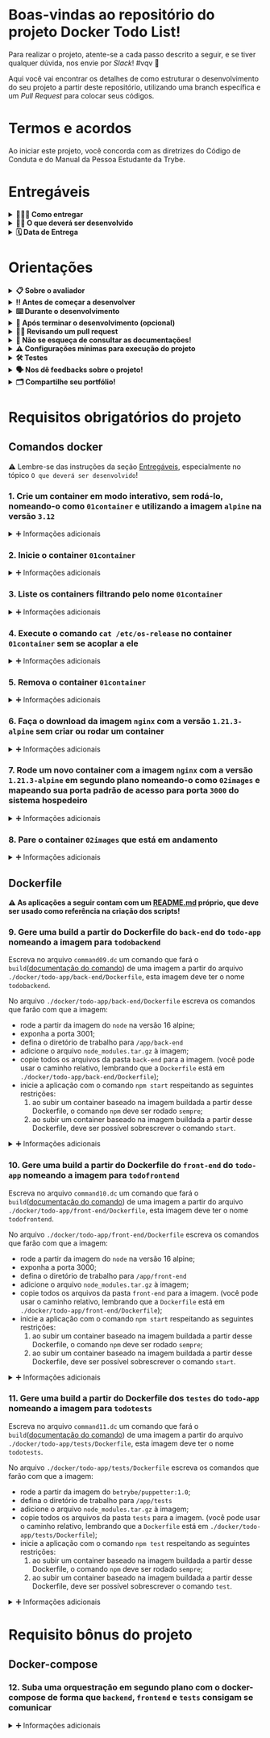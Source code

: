 # Boas-vindas ao repositório do projeto Docker Todo List!

Para realizar o projeto, atente-se a cada passo descrito a seguir, e se tiver qualquer dúvida, nos envie por _Slack_! #vqv 🚀

Aqui você vai encontrar os detalhes de como estruturar o desenvolvimento do seu projeto a partir deste repositório, utilizando uma branch específica e um _Pull Request_ para colocar seus códigos.

# Termos e acordos

Ao iniciar este projeto, você concorda com as diretrizes do Código de Conduta e do Manual da Pessoa Estudante da Trybe.

# Entregáveis

<details>
  <summary><strong>🤷🏽‍♀️ Como entregar</strong></summary><br/>

Para entregar o seu projeto você deverá criar um _Pull Request_ neste repositório.

Lembre-se que você pode consultar nosso conteúdo sobre [Git & GitHub](https://app.betrybe.com/learn/course/5e938f69-6e32-43b3-9685-c936530fd326/module/fc998c60-386e-46bc-83ca-4269beb17e17/section/fe827a71-3222-4b4d-a66f-ed98e09961af/day/35e03d5e-6341-4a8c-84d1-b4308b2887ef/lesson/573db55d-f451-455d-bdb5-66545668f436) e nosso [Blog - Git & GitHub](https://blog.betrybe.com/tecnologia/git-e-github/) sempre que precisar!
</details>

<details>
  <summary><strong>👨‍💻 O que deverá ser desenvolvido</strong></summary><br/>

Neste projeto você irá:

1. **_Conteinerizar_** aplicações;
2. Criar uma conexão entre elas;
3. Orquestrar seu funcionamento.

Temos [uma aplicação full-stack](docker/todo-app) neste repositório: um **aplicativo de tarefas**! Esta aplicação precisa ser conteinerizada para funcionar. Você deverá desenvolver os arquivos de configuração para cada frente específica: `Front-end`, `Back-end` e, no nosso caso, para um aplicativo de `teste` que valida se as aplicações estão se comunicando.

---

Você deverá criar as imagens para as aplicações e configurar essas imagens com o `docker-compose`.

Para isto, você irá utilizar uma série de comandos do `docker` com diferentes níveis de complexidade.

Cada comando deverá ser escrito em seu próprio arquivo.

Para isto, siga os seguintes passos:

1. Leia o requisito e crie um arquivo chamado `commandN.dc` no diretório `docker-commands`, onde `N` é o número do requisito. Por exemplo:

    ```text
    Requisito 1: ./docker/docker-commands/command01.dc
    Requisito 2: ./docker/docker-commands/command02.dc
    Requisito 3: ./docker/docker-commands/command03.dc
    ```

    **⚠️ É muito importante que os seus arquivos tenham exatamente estes nomes! ⚠️**

2. Escreva neste arquivo o comando do CLI _(Interface de Linha de Comando)_ do Docker que resolve o requisito. Um exemplo de como vai ficar seu arquivo:

    ```dc
    docker network inspect bridge
    ```

---

Os arquivos principais do projeto estão na pasta `docker`, na raiz do projeto. Nela estão contidos:

1. Pasta `docker-commands`: onde ficarão os comandos exigidos pelos requisitos;
   - **⚠️ Importante: você deve assumir que essa é a pasta raiz para os comandos.**
   - Por exemplo, se você precisa referenciar um caminho em um comando, você deve assumir que sua pasta raiz esta partindo de `./docker`.
2. Pasta `todo-app`: onde fica a nossa **pseudo-aplicação**, que servirá como base para nossos `Dockerfile`s e `Compose`;
   - **⚠️ Essa aplicação conta com um [**README.md**](./docker/todo-app/README.md) próprio, que pode ser usado como referência na criação dos `dockerfiles` e do `docker-compose.yml`!**

Quando for necessário fazer a orquestração das aplicações, o arquivo `docker-compose.yml` deverá ser criado na pasta `./docker`. conforme o arquivo de exemplo [`docker/docker-compose.yml.example`](docker/docker-compose.yml.example).

</details>

<details>
  <summary><strong>🗓 Data de Entrega</strong></summary><br/>

* Este projeto é individual

* Será `1` dia de projeto
* Data de entrega para avaliação regular do projeto: `dd/mm/yyyy - 14:00h`

</details>

# Orientações

<details>
  <summary><strong>📋︎ Sobre o avaliador</strong></summary><br/>

**⚠️ Importante: ⚠️**

```text
Para que o avaliador funcione corretamente é importante que a instalação do 
Docker (vista no dia 1) seja feita corretamente.

Aqui também é importante que o seu usuário esteja no grupo `docker` (para que 
não haja a necessidade de rodar comandos utilizando o `sudo`)
```

O avaliador cria um **container especial** para executar a avaliação de `comandos`, `Dockerfiles` e `docker-compose`.

Esse container é temporário, portanto, ao começar ou terminar os testes locais, o avaliador remove automaticamente esse mesmo container, assim como seu volume associado.

O volume desse container mapeia a pasta `./docker/` do seu projeto, para dentro dele, ou seja, a raiz desse container vai conter as pastas `./docker-commands/`, `./todo-app/` e seu arquivo `./docker-compose.yml` quando estiver pronto.

Isso significa que, se pudéssemos olhar para dentro do container de avaliação, veríamos a seguinte estrutura:

```bash
.
├── docker-commands
└── todo-app
    ├── back-end
    │   └── *
    ├── front-end
    │   └── *
    └── tests
        └── *
```

Portanto, é importante entender que os comandos docker escritos em `command*.dc` estarão rodando dentro desse container especial (e não a partir da raiz do projeto, como em projetos anteriores).

Obs.: Caso o seu projeto esteja localizado em um diretório que contenha espaço no nome, os testes falharão (Exemplo: Projetos Trybe). Nesse caso basta mover o projeto de pasta ou renomeá-lo (Exemplo: Projetos-Trybe ou ProjetosTrybe). Isso acontece porque o comando docker usado nos testes irá entender que o espaço no nome significa que está passando algum tipo de opção ou complemento extra.

</details>

<details>
  <summary><strong>‼️ Antes de começar a desenvolver</strong></summary><br/>

1. Clone o repositório
* `git clone git@github.com:tryber/sd-0x-project-docker-todo-list.git`
* Entre na pasta do repositório que você acabou de clonar:
  * `cd sd-0x-project-docker-todo-list`

2. Instale as dependências:
  * `npm install`

* Verifique se os testes estão executando:
  * `npm test` (os testes devem rodar e falhar)

3. Crie uma branch a partir da branch `master`

* Verifique que você está na branch `master`
  * Exemplo: `git branch`
* Se não estiver, mude para a branch `master`
  * Exemplo: `git checkout master`
* Agora, crie uma branch onde você vai guardar os commits do seu projeto
  * Você deve criar uma branch no seguinte formato: `nome-de-usuario-nome-do-projeto`
  * Exemplo:
    * `git checkout -b joaozinho-sd-0x-project-docker-todo-list`

4. Adicione a sua branch com o novo `commit` ao repositório remoto

- Usando o exemplo anterior:
  - `git push -u origin joaozinho-sd-0x-project-docker-todo-list`

5. Crie um novo `Pull Request` _(PR)_
* Vá até a página de _Pull Requests_ do repositório no GitHub: [docker-todo-list](https://github.com/tryber/sd-0x-project-docker-todo-list/pulls)
* Clique no botão verde _"New pull request"_
* Clique na caixa de seleção _"Compare"_ e escolha a sua branch **com atenção**
* Clique no botão verde _"Create pull request"_
* Adicione uma descrição para o _Pull Request_ e clique no botão verde _"Create pull request"_
* **Não se preocupe em preencher mais nada por enquanto!**
* Volte até a [página de _Pull Requests_ do repositório](https://github.com/tryber/sd-0x-project-docker-todo-list/pulls) e confira que o seu _Pull Request_ está criado

</details>

<details>
  <summary><strong>⌨️ Durante o desenvolvimento</strong></summary><br/>

* ⚠ **PULL REQUESTS COM ISSUES NO DOCKERFILE-LINTER NÃO SERÃO AVALIADOS. É PRECISO RESOLVÊ-LAS ANTES DE FINALIZAR O DESENVOLVIMENTO!** ⚠

* Faça `commits` das alterações que você fizer no código regularmente;

* Lembre-se de atualizar o repositório remoto após um (ou alguns) `commits`;

* Os comandos que você utilizará com mais frequência são:
  1. `git status` _(para verificar o que está em vermelho - fora do stage - e o que está em verde - no stage)_
  2. `git add` _(para adicionar arquivos ao stage do Git)_
  3. `git commit` _(para criar um commit com os arquivos que estão no stage do Git)_
  4. `git push -u origin nome-da-branch` _(para enviar o commit para o repositório remoto na primeira vez que fizer o `push` de uma nova branch)_
  5. `git push` _(para enviar o commit para o repositório remoto após o passo anterior)_

</details>

<details>
  <summary><strong>🤝 Após terminar o desenvolvimento (opcional)</strong></summary><br/>

Para **"entregar"** seu projeto, siga os passos a seguir:

* Vá até a página **DO SEU** _Pull Request_, adicione a label de _"code-review"_ e marque seus colegas
  * No menu à direita, clique no _link_ **"Labels"** e escolha a _label_ **code-review**
  * No menu à direita, clique no _link_ **"Assignees"** e escolha **o seu usuário**
  * No menu à direita, clique no _link_ **"Reviewers"** e digite `students`, selecione o time `tryber/students-sd-0x`

Se ainda houver alguma dúvida sobre como entregar seu projeto, [aqui tem um video explicativo](https://vimeo.com/362189205).

</details>

<details>
  <summary><strong>🕵🏿 Revisando um pull request</strong></summary><br/>

Use o conteúdo sobre [Code Review](https://app.betrybe.com/learn/course/5e938f69-6e32-43b3-9685-c936530fd326/module/f04cdb21-382e-4588-8950-3b1a29afd2dd/section/b3af2f05-08e5-4b4a-9667-6f5f729c351d/lesson/36268865-fc46-40c7-92bf-cbded9af9006) para te ajudar a revisar os _Pull Requests_.

</details>

<details>
  <summary><strong>📜 Não se esqueça de consultar as documentações!</strong></summary><br/>

⚠️ **Importante**:

Esse projeto tem como intuito te treinar para ter mais familiaridade com a documentação de aplicações, portanto, poderão haver alguns comandos ou atributos que não estão no course, mas que devem ser descritos no decorrer dos requisitos.

Nesses casos, é importante se atentar àquilo que o requisito pede e lembrar sempre de utilizar a [documentação oficial](https://docs-docker-com.translate.goog/engine/reference/commandline/cli/?_x_tr_sl=en&_x_tr_tl=pt&_x_tr_hl=pt-BR&_x_tr_pto=nui) do Docker para pesquisar detalhes sobre comandos.

Ao criar um Dockerfile para o nosso **pseudo-aplicativo**, seu `README` (`./docker/tests/README.md`) deve servir como "tradutor" para os passos de execução. Lembre-se de que o `Dockerfile` é como uma receita para execução dessas aplicações.

Aqui, também é importante a utilização do comando `--help` no CLI (`docker <comando> <subcomando> --help`), dado que para cada comando do docker, é possível aplicar subcomandos ou parâmetros, exemplo: `docker network --help`

</details>

<details>
<summary><strong> ⚠️ Configurações mínimas para execução do projeto</strong></summary><br />

Na sua máquina você deve ter:

 - Sistema Operacional Distribuição Unix
 - Node versão 16
 - Docker
 - Docker-compose versão >=1.29.2

➡️ O `node` deve ter versão igual ou superior à `16.14.0 LTS`:
  - Para instalar o nvm, [acesse esse link](https://github.com/nvm-sh/nvm#installing-and-updating);
  - Rode os comandos abaixo para instalar a versão correta de `node` e usá-la:
    - `nvm install 16.14 --lts`
    - `nvm use 16.14`
    - `nvm alias default 16.14`

➡️ O`docker-compose` deve ter versão igual ou superior à`ˆ1.29.2`:
  * Verifique no Course no dia `Orquestrando Containers com Docker Compose` como instalar corretamente.
  * Caso necessário, acesse o [link da documentação oficial com passos para desinstalar](https://docs.docker.com/compose/install/#uninstallation) a versão atualmente instalada.

</details>

<details>
  <summary><strong>🛠 Testes</strong></summary><br/>

⚠ **É necessário ter o Docker instalado corretamente na sua máquina para rodar os testes locais**.

Todos os requisitos do projeto serão testados automaticamente por meio do Jest. Basta executar o comando abaixo:

```bash
npm test
```

Você pode rodar um arquivo de `test` por vez, exemplo:

```bash
npm test 01container
```
⚠ **Atenção:** ⚠
Não utilize a função `.only` ou `.skip` após o describe. Os testes precisam rodar por completo para que o projeto seja avaliado localmente.

</details>

<details>
  <summary><strong>🗣 Nos dê feedbacks sobre o projeto!</strong></summary><br/>

Ao finalizar e submeter o projeto, não se esqueça de avaliar sua experiência preenchendo o formulário.
**Leva menos de 3 minutos!**

[FORMULÁRIO DE AVALIAÇÃO DE PROJETO](https://be-trybe.typeform.com/to/ZTeR4IbH)

⚠ **O avaliador automático não necessariamente avalia seu projeto na ordem em que os requisitos aparecem no readme. Isso acontece para deixar o processo de avaliação mais rápido. Então, não se assuste se isso acontecer, ok?**

</details>

<details>
  <summary><strong>🗂 Compartilhe seu portfólio!</strong></summary><br/>

Você sabia que o LinkedIn é a principal rede social profissional e compartilhar o seu aprendizado lá é muito importante para quem deseja construir uma carreira de sucesso? Compartilhe esse projeto no seu LinkedIn, marque o perfil da Trybe (@trybe) e mostre para a sua rede toda a sua evolução.

</details>

# Requisitos obrigatórios do projeto

## Comandos docker

⚠ Lembre-se das instruções da seção [Entregáveis](#Entregáveis), especialmente no tópico `O que deverá ser desenvolvido`!

### 1. Crie um container em modo interativo, sem rodá-lo, nomeando-o como `01container` e utilizando a imagem `alpine` na versão `3.12`

<details>
  <summary>➕ Informações adicionais</summary><br/>

O avaliador executará o comando no arquivo `command01.dc`.

#### Observações técnicas

- O container **não deve ser inicializado**, somente criado;
- O container deve estar preparado para acesso interativo.

#### Dicas
- Dê uma olhada no comando [`create`](https://docs.docker.com/engine/reference/commandline/create/). 😉
- Lembre-se que um parâmetro não é necessariamente aplicável a apenas um comando;
- Consulte sempre que possível a [Documentação Oficial](https://docs.docker.com/engine/reference/commandline/docker/) sobre comandos básicos;
- Lembre-se que a esmagadora parte dos comandos docker recebe parâmetros (opções), como [nesse exemplo](https://docs.docker.com/engine/reference/commandline/logs/#options).

#### O que será testado

- O `nome` do container deve ser `01container`;
- O container deve usar a imagem `alpine` na versão `3.12`;
- O `status` do container deve ser `created`;
- O container **não deve** estar em execução após ter sido criado.

</details>

### 2. Inicie o container `01container`

<details>
  <summary>➕ Informações adicionais</summary><br/>

O avaliador executará o comando no arquivo `command02.dc`.

#### Observações técnicas

- O container `01container`, que acabou de ser criado e está parado, deve ser iniciado;
- Se o container tiver sido iniciado de modo interativo, ele deve se manter ativo ao iniciá-lo.
  
#### O que será testado

- O avaliador verificará se o container está parado;
- O avaliador executará o comando criado neste requisito;
- O container **deve** estar em execução.

</details>

### 3. Liste os containers filtrando pelo nome `01container`

<details>
  <summary>➕ Informações adicionais</summary><br/>

O avaliador executará o comando no arquivo `command03.dc`.

#### Dicas

- Praticamente todo comando de listagem no Docker possui uma forma de filtragem.

#### O que será testado

- O comando deve retornar uma lista contendo informações **apenas** do `01container`.

</details>

### 4. Execute o comando `cat /etc/os-release` no container `01container` sem se acoplar a ele

<details>
  <summary>➕ Informações adicionais</summary><br/>

O avaliador executará o comando no arquivo `command04.dc`.

#### Observações técnicas

- O container deve estar rodando e você deve ser capaz de **executar um comando** nesse container.

#### Dicas

- É possível fazer isso sem usar o comando `attach`.

#### O que será testado

- Que o comando retornará os dados corretos da `distro` no container:
  - `NAME="Alpine Linux"`
  - `ID=alpine`
  - `VERSION_ID=3.12`

</details>

### 5. Remova o container `01container`

<details>
  <summary>➕ Informações adicionais</summary><br/>

O avaliador executará os comandos nos arquivos `command05.dc` e `command03.dc`.

#### O que será testado

- O avaliador rodará o comando 5;
- O avaliador validará o processo com o comando 3.

</details>

### 6. Faça o download da imagem `nginx` com a versão `1.21.3-alpine` sem criar ou rodar um container

<details>
  <summary>➕ Informações adicionais</summary><br/>

O avaliador executará o comando no arquivo `command06.dc`.

#### O que será testado

  - Que a imagem correta foi baixada;
  - Que nenhum container foi iniciado para isso.

</details>

### 7. Rode um novo container com a imagem  `nginx` com a versão `1.21.3-alpine` em segundo plano nomeando-o como `02images` e mapeando sua porta padrão de acesso para porta `3000` do sistema hospedeiro

<details>
  <summary>➕ Informações adicionais</summary><br/>

O avaliador executará o comando no arquivo `command07.dc`.

#### O que será testado

- Que o container foi iniciado corretamente;
- Que é possível ter acesso ao container pelo endereço `localhost:3000`;
- Que a página retorna o valor esperado.

</details>

### 8. Pare o container `02images` que está em andamento

<details>
  <summary>➕ Informações adicionais</summary><br/>

O avaliador executará o comando no arquivo `command08.dc`.

#### O que será testado

- Que não há nenhum container ativo após seu comando.

</details>

## Dockerfile

**⚠️ As aplicações a seguir contam com um [**README.md**](./docker/todo-app/README.md) próprio, que deve ser usado como referência na criação dos scripts!**

### 9. Gere uma build a partir do Dockerfile do `back-end` do `todo-app` nomeando a imagem para `todobackend`

Escreva no arquivo `command09.dc` um comando que fará o `build`([documentação do comando](https://docs.docker.com/engine/reference/commandline/build/)) de uma imagem a partir do arquivo `./docker/todo-app/back-end/Dockerfile`, esta imagem deve ter o nome `todobackend`.

No arquivo `./docker/todo-app/back-end/Dockerfile` escreva os comandos que farão com que a imagem:

- rode a partir da imagem do `node` na versão 16 alpine;
- exponha a porta 3001;
- defina o diretório de trabalho para `/app/back-end`
- adicione o arquivo `node_modules.tar.gz` à imagem;
- copie todos os arquivos da pasta `back-end` para a imagem. (você pode usar o caminho relativo, lembrando que a `Dockerfile` está em `./docker/todo-app/back-end/Dockerfile`);
- inicie a aplicação com o comando `npm start` respeitando as seguintes restrições:
  1. ao subir um container baseado na imagem buildada a partir desse Dockerfile, o comando `npm` deve ser rodado `sempre`;
  2. ao subir um container baseado na imagem buildada a partir desse Dockerfile, deve ser possível sobrescrever o comando `start`.

<details>
  <summary>➕ Informações adicionais</summary><br/>

- Nesse contexto, deve-se criar um arquivo [`Dockerfile`](https://docs.docker.com/engine/reference/builder/#format) na pasta `./docker/todo-app/back-end/`, que será utilizado com comando exigido no requisito;
- Esse arquivo deve buscar reproduzir as etapas de `back-end` contidas no [`README.md`](docker/todo-app/README.md) da *pseudo-aplicação* (também estão descritas na seção `O que será testado`, do requisito) para que ele rode corretamente;
- O avaliador executará o comando no arquivo `command09.dc`.

#### Dicas 

- O [comando `ADD`](https://docs.docker.com/engine/reference/builder/#add) do Dockerfile, também pode ser utilizado para descompactar arquivos dentro do container.
  - Entenda a diferença entre o comando `ADD` e `COPY` [neste artigo](https://coderarena.com.br/posts/docker-tips-01-qual-e-a-diferenca-entre-add-e-copy/).

#### O que será testado

- Se existe um arquivo `Dockerfile` em `./docker/todo-app/back-end/`:
  - O Dockerfile deve rodar uma imagem `node` utilizando a versão `16`;
    - Recomenda-se o uso da variante `-alpine`, pois ela é otimizada para desempenho;
    - Lembre-se de consultar o README do `todo-app` para validar os requisitos da aplicação.
  - Deve estar com a porta `3001` exposta;
  - O diretório de trabalho deve ser `/app/back-end`
  - Deve adicionar o arquivo `node_modules.tar.gz` a imagem;
  - Deve copiar todos os arquivos da pasta `back-end` para a imagem;
  - Ao iniciar a imagem deve rodar o comando `npm start`, sendo o `npm` um comando executado `sempre` e o `start` um comando passível de sobrescrita.
- Se ao *buildar* o Dockerfile o nome da imagem gerada é igual a `todobackend`.

</details>

### 10. Gere uma build a partir do Dockerfile do `front-end` do `todo-app` nomeando a imagem para `todofrontend`

Escreva no arquivo `command10.dc` um comando que fará o `build`([documentação do comando](https://docs.docker.com/engine/reference/commandline/build/)) de uma imagem a partir do arquivo `./docker/todo-app/front-end/Dockerfile`, esta imagem deve ter o nome `todofrontend`.

No arquivo `./docker/todo-app/front-end/Dockerfile` escreva os comandos que farão com que a imagem:

- rode a partir da imagem do `node` na versão 16 alpine;
- exponha a porta 3000;
- defina o diretório de trabalho para `/app/front-end`
- adicione o arquivo `node_modules.tar.gz` à imagem;
- copie todos os arquivos da pasta `front-end` para a imagem. (você pode usar o caminho relativo, lembrando que a `Dockerfile` está em `./docker/todo-app/front-end/Dockerfile`);
- inicie a aplicação com o comando `npm start` respeitando as seguintes restrições:
  1. ao subir um container baseado na imagem buildada a partir desse Dockerfile, o comando `npm` deve ser rodado `sempre`;
  2. ao subir um container baseado na imagem buildada a partir desse Dockerfile, deve ser possível sobrescrever o comando `start`.

<details>
  <summary>➕ Informações adicionais</summary><br/>

- Nesse contexto, deve-se criar um arquivo [`Dockerfile`](https://docs.docker.com/engine/reference/builder/#format) na pasta `./docker/todo-app/front-end/`, que será utilizado com comando exigido no requisito;
- Esse arquivo deve buscar reproduzir as etapas de `front-end` contidas no [`README.md`](docker/todo-app/README.md) da *pseudo-aplicação* (também estão descritas na seção `O que será testado`, do requisito) para que ele rode corretamente;
- O avaliador executará o comando no arquivo `command10.dc`.

#### Dicas

- O [comando `ADD`](https://docs.docker.com/engine/reference/builder/#add) do Dockerfile, também pode ser utilizado para descompactar arquivos dentro do container.
  - Entenda a diferença entre o comando `ADD` e `COPY` [neste artigo](https://coderarena.com.br/posts/docker-tips-01-qual-e-a-diferenca-entre-add-e-copy/).

#### O que será testado

- Se existe um arquivo `Dockerfile` em `./docker/todo-app/front-end/`:
  - O `Dockerfile` pode rodar uma imagem `node` utilizando a versão `16`;
    - Recomenda-se o uso da variante `-alpine`, pois ela é otimizada para desempenho;
    - Lembre-se de consultar o README do `todo-app` para validar os requisitos da aplicação.
    - O diretório de trabalho deve ser `/app/front-end`
  - Deve estar com a porta `3000` exposta;
  - Deve adicionar o arquivo `node_modules.tar.gz` a imagem, de maneira que ele seja extraído dentro do `container`;
  - Deve copiar todos os arquivos da pasta `front-end` para a imagem;
  - Ao iniciar a imagem deve rodar o comando `npm start`, sendo o `npm` um comando executado `sempre` e o `start` um comando passível de sobrescrita.
- Se ao _buildar_ o `Dockerfile` o nome da imagem gerada é igual a `todofrontend`.

</details>

### 11. Gere uma build a partir do Dockerfile dos `testes` do `todo-app` nomeando a imagem para `todotests`

Escreva no arquivo `command11.dc` um comando que fará o `build`([documentação do comando](https://docs.docker.com/engine/reference/commandline/build/)) de uma imagem a partir do arquivo `./docker/todo-app/tests/Dockerfile`, esta imagem deve ter o nome `todotests`.

No arquivo `./docker/todo-app/tests/Dockerfile` escreva os comandos que farão com que a imagem:

- rode a partir da imagem do `betrybe/puppetter:1.0`;
- defina o diretório de trabalho para `/app/tests`
- adicione o arquivo `node_modules.tar.gz` à imagem;
- copie todos os arquivos da pasta `tests` para a imagem. (você pode usar o caminho relativo, lembrando que a `Dockerfile` está em `./docker/todo-app/tests/Dockerfile`);
- inicie a aplicação com o comando `npm test` respeitando as seguintes restrições:
  1. ao subir um container baseado na imagem buildada a partir desse Dockerfile, o comando `npm` deve ser rodado `sempre`;
  2. ao subir um container baseado na imagem buildada a partir desse Dockerfile, deve ser possível sobrescrever o comando `test`.

<details>
  <summary>➕ Informações adicionais</summary><br/>

- Nesse contexto, deve-se criar um arquivo [`Dockerfile`](https://docs.docker.com/engine/reference/builder/#format) na pasta `./docker/todo-app/back-end/`, que será utilizado com comando exigido no requisito;
- Esse arquivo deve buscar reproduzir as etapas de `testes` contidas no [`README.md`](docker/todo-app/README.md) da *pseudo-aplicação* (também estão descritas na seção `O que será testado`, do requisito) para que ele rode corretamente;
- O avaliador executará o comando no arquivo `command11.dc`.

#### Dicas

- O [comando `ADD`](https://docs.docker.com/engine/reference/builder/#add) do Dockerfile, também pode ser utilizado para descompactar arquivos dentro do container.
  - Entenda a diferença entre o comando `ADD` e `COPY` [neste artigo](https://coderarena.com.br/posts/docker-tips-01-qual-e-a-diferenca-entre-add-e-copy/).

#### Observações técnicas

- A aplicação `todotests` só funciona corretamente se estiver dockerizada e dentro de uma rede docker configurada corretamente.

#### O que será testado

- Se existe um arquivo `Dockerfile` em `./docker/todo-app/tests/`:
  - O Dockerfile deve rodar a imagem `betrybe/puppetter:1.0` para que os testes funcionem;
  - O diretório de trabalho deve ser `/app/tests`
  - Deve adicionar o arquivo `node_modules.tar.gz` a imagem;
  - Deve copiar todos os arquivos da pasta `tests` para a imagem;
  - Ao iniciar a imagem deve rodar o comando `npm test`, sendo o `npm` um comando executado `sempre` e o `test` um comando passível de sobrescrita.
- Se ao _buildar_ o Dockerfile o nome da imagem gerada é igual a `todotests`.

</details>

# Requisito bônus do projeto

## Docker-compose

### 12. Suba uma orquestração em segundo plano com o docker-compose de forma que `backend`, `frontend` e `tests` consigam se comunicar

<details>
  <summary>➕ Informações adicionais</summary><br/>

O avaliador executará o comando no arquivo `command12.dc`. Este comando pressupõe a existência do arquivo `./docker/docker-compose.yml`.

O `docker-compose` deve rodar na versão 3 ou superior.

#### Dicas

- Use as imagens já **"buildadas"** que foram executadas nos requisitos 9, 10 e 11 para a criação do compose;
- Consulte a documentação em `./docker/todo-app/README.md`;
- É possível adicionar e extrair arquivos `.tar.gz` no `Dockerfile` com apenas um comando.

#### O que será testado

##### tests

- O container de `todotests` deve ter como dependencia os containers `frontend` e `backend`;
- O nome do _service_ deverá ser `todotests`;
- Deve ter uma variável de ambiente `FRONT_HOST` que recebe como valor o nome do container do `frontend`
  - Lembrando que, dentro de uma rede docker, o host de um container é identificado pelo seu nome.

##### front-end

- O container de `todofrontend` deve rodar na porta `3000`;
- O nome do _service_ deverá ser `todofront`;
- Deve ter como dependencia o container `backend`;
- Deve ter uma variável de ambiente `REACT_APP_API_HOST` que recebe como valor o nome do container do `backend`.
  - Lembrando que, dentro de uma rede docker, o host de um container é identificado pelo seu nome.

##### back-end

- O container de `todobackend` deve rodar na porta `3001`;
- O nome do _service_ deverá ser `todoback`;

</details>
